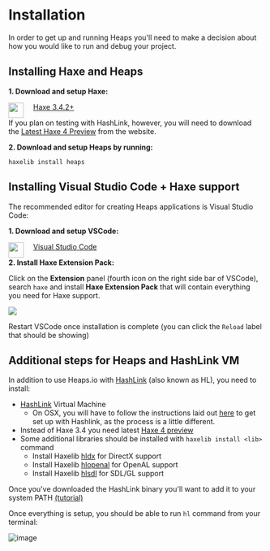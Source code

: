 # Installation

In order to get up and running Heaps you'll need to make a decision about how you would like to run and debug your project.

## Installing Haxe and Heaps

**1. Download and setup Haxe:**

<a href="https://haxe.org/download"><img src="https://cloud.githubusercontent.com/assets/576184/3142589/5e2c41a0-e9c9-11e3-9608-75ec07df40e7.png" align="left" height="30"/></a> &nbsp;&nbsp;&nbsp; <a href="https://haxe.org/download/">Haxe 3.4.2+</a>

If you plan on testing with HashLink, however, you will need to download the [Latest Haxe 4 Preview](https://haxe.org/download/list/) from the website.

**2. Download and setup Heaps by running:**

```
haxelib install heaps
```

## Installing Visual Studio Code + Haxe support

The recommended editor for creating Heaps applications is Visual Studio Code:

**1. Download and setup VSCode:**

<a href="https://code.visualstudio.com/"><img src="https://user-images.githubusercontent.com/1022912/45916285-a0959f00-be63-11e8-8f54-8d93e3e4037a.png" align="left" height="30"/></a> &nbsp;&nbsp;&nbsp; <a href="https://code.visualstudio.com/">Visual Studio Code</a>

**2. Install Haxe Extension Pack:**

Click on the **Extension** panel (fourth icon on the right side bar of VSCode), search `haxe` and install **Haxe Extension Pack** that will contain everything you need for Haxe support.

![](https://user-images.githubusercontent.com/1022912/45916335-6547a000-be64-11e8-8d4e-799dffea475f.png)

Restart VSCode once installation is complete (you can click the `Reload` label that should be showing)

## Additional steps for Heaps and HashLink VM
 
In addition to use Heaps.io with [HashLink](http://hashlink.haxe.org) (also known as HL), you need to install: 

 * [HashLink](https://github.com/HaxeFoundation/hashlink/releases) Virtual Machine
   * On OSX, you will have to follow the instructions laid out [here](https://github.com/HaxeFoundation/hashlink#building-on-linuxosx) to get set up with Hashlink, as the process is a little different.
 * Instead of Haxe 3.4 you need latest [Haxe 4 preview](https://haxe.org/download/list/)
 * Some additional libraries should be installed with `haxelib install <lib>` command 
   * Install Haxelib [hldx](https://lib.haxe.org/p/hldx) for DirectX support
   * Install Haxelib [hlopenal](https://lib.haxe.org/p/hlopenal) for OpenAL support
   * Install Haxelib [hlsdl](https://lib.haxe.org/p/hlsdl) for SDL/GL support

Once you've downloaded the HashLink binary you'll want to add it to your system PATH [(tutorial)](https://www.computerhope.com/issues/ch000549.htm)

Once everything is setup, you should be able to run `hl` command from your terminal:

![image](https://user-images.githubusercontent.com/1022912/45916745-4ef11280-be6b-11e8-8d9a-9405508ff014.png)

